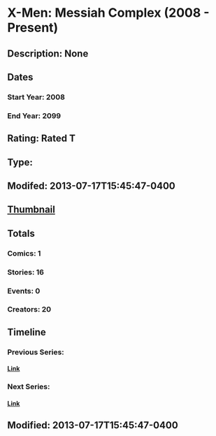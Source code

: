 # X-Men: Messiah Complex (2008 - Present)
## Description: None
## Dates
### Start Year: 2008
### End Year: 2099
## Rating: Rated T
## Type: 
## Modifed: 2013-07-17T15:45:47-0400
## [Thumbnail](http://i.annihil.us/u/prod/marvel/i/mg/6/80/51e6f44036cf6.jpg)
## Totals
### Comics: 1
### Stories: 16
### Events: 0
### Creators: 20
## Timeline
### Previous Series: 
#### [Link]()
### Next Series: 
#### [Link]()
## Modified: 2013-07-17T15:45:47-0400